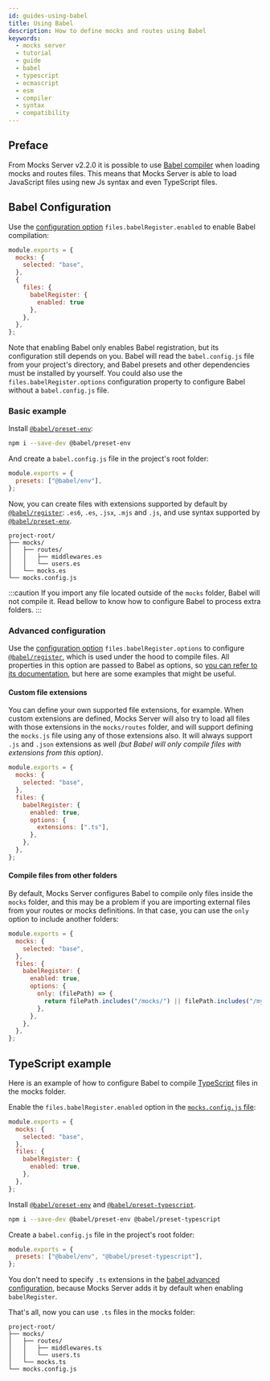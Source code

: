 ```yaml
---
id: guides-using-babel
title: Using Babel
description: How to define mocks and routes using Babel
keywords:
  - mocks server
  - tutorial
  - guide
  - babel
  - typescript
  - ecmascript
  - esm
  - compiler
  - syntax
  - compatibility
---
```


## Preface

From Mocks Server v2.2.0 it is possible to use [Babel compiler](https://babeljs.io/) when loading mocks and routes files. This means that Mocks Server is able to load JavaScript files using new Js syntax and even TypeScript files.

## Babel Configuration

Use the [configuration option](configuration-options.md) `files.babelRegister.enabled` to enable Babel compilation:

```js
module.exports = {
  mocks: {
    selected: "base",
  },
  {
    files: {
      babelRegister: {
        enabled: true
      },
    },
  },
};
```

Note that enabling Babel only enables Babel registration, but its configuration still depends on you. Babel  will read the `babel.config.js` file from your project's directory, and Babel presets and other dependencies must be installed by yourself. You could also use the `files.babelRegister.options` configuration property to configure Babel without a `babel.config.js` file.

### Basic example

Install [`@babel/preset-env`](https://babeljs.io/docs/en/babel-preset-env):

```bash
npm i --save-dev @babel/preset-env
```

And create a `babel.config.js` file in the project's root folder:

```js
module.exports = {
  presets: ["@babel/env"],
};
```

Now, you can create files with extensions supported by default by [`@babel/register`](https://babeljs.io/docs/en/babel-register): `.es6`, `.es`, `.jsx`, `.mjs` and `.js`, and use syntax supported by [`@babel/preset-env`](https://babeljs.io/docs/en/babel-preset-env).

```
project-root/
├── mocks/
│   ├── routes/
│   │   ├── middlewares.es
│   │   └── users.es
│   └── mocks.es
└── mocks.config.js
```

:::caution
If you import any file located outside of the `mocks` folder, Babel will not compile it. Read bellow to know how to configure Babel to process extra folders.
:::

### Advanced configuration

Use the [configuration option](configuration-options.md) `files.babelRegister.options` to configure [`@babel/register`](https://babeljs.io/docs/en/babel-register), which is used under the hood to compile files. All properties in this option are passed to Babel as options, so [you can refer to its documentation](https://babeljs.io/docs/en/babel-register), but here are some examples that might be useful.

#### Custom file extensions

You can define your own supported file extensions, for example. When custom extensions are defined, Mocks Server will also try to load all files with those extensions in the `mocks/routes` folder, and will support defining the `mocks.js` file using any of those extensions also. It will always support `.js` and `.json` extensions as well _(but Babel will only compile files with extensions from this option)_.

```js
module.exports = {
  mocks: {
    selected: "base",
  },
  files: {
    babelRegister: {
      enabled: true,
      options: {
        extensions: [".ts"],
      },
    },
  },
};
```

#### Compile files from other folders

By default, Mocks Server configures Babel to compile only files inside the `mocks` folder, and this may be a problem if you are importing external files from your routes or mocks definitions. In that case, you can use the `only` option to include another folders:

```js
module.exports = {
  mocks: {
    selected: "base",
  },
  files: {
    babelRegister: {
      enabled: true,
      options: {
        only: (filePath) => {
          return filePath.includes("/mocks/") || filePath.includes("/my-folder-to-include/");
        },
      },
    },
  },
};
```

## TypeScript example

Here is an example of how to configure Babel to compile [TypeScript](https://www.typescriptlang.org/) files in the mocks folder.

Enable the `files.babelRegister.enabled` option in the [`mocks.config.js` file](configuration-file.md):

```js
module.exports = {
  mocks: {
    selected: "base",
  },
  files: {
    babelRegister: {
      enabled: true,
    },
  },
};
```

Install [`@babel/preset-env`](https://babeljs.io/docs/en/babel-preset-env) and [`@babel/preset-typescript`](https://babeljs.io/docs/en/babel-preset-typescript).

```bash
npm i --save-dev @babel/preset-env @babel/preset-typescript
```

Create a `babel.config.js` file in the project's root folder:

```js
module.exports = {
  presets: ["@babel/env", "@babel/preset-typescript"],
};
```

You don't need to specify `.ts` extensions in the [babel advanced configuration](#advanced-configuration), because Mocks Server adds it by default when enabling `babelRegister`.

That's all, now you can use `.ts` files in the mocks folder:

```
project-root/
├── mocks/
│   ├── routes/
│   │   ├── middlewares.ts
│   │   └── users.ts
│   └── mocks.ts
└── mocks.config.js
```
